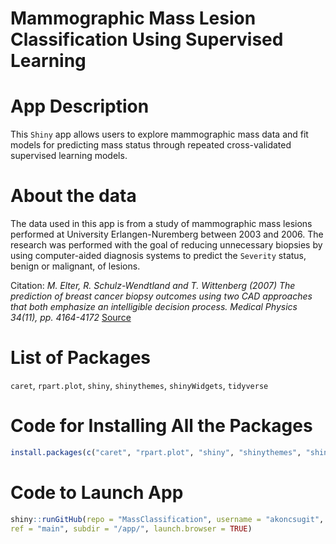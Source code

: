 # Mammographic Mass Lesion Classification Using Supervised Learning

# App Description

This `Shiny` app allows users to explore mammographic mass data and fit models for predicting mass 
status through repeated cross-validated supervised learning models.

# About the data

The data used in this app is from a study of mammographic mass lesions performed at University 
Erlangen-Nuremberg between 2003 and 2006. The research was performed with the goal of reducing 
unnecessary biopsies by using computer-aided diagnosis systems to predict the `Severity` status, 
benign or malignant, of lesions.

Citation:
*M. Elter, R. Schulz-Wendtland and T. Wittenberg (2007)*
*The prediction of breast cancer biopsy outcomes using two CAD approaches that both emphasize an*
*intelligible decision process.*
*Medical Physics 34(11), pp. 4164-4172* 
[Source](http://archive.ics.uci.edu/ml/datasets/mammographic+mass)

# List of Packages

`caret`, `rpart.plot`, `shiny`, `shinythemes`, `shinyWidgets`, `tidyverse`


# Code for Installing All the Packages

```R
install.packages(c("caret", "rpart.plot", "shiny", "shinythemes", "shinyWidgets", "tidyverse"))
```

# Code to Launch App

```R
shiny::runGitHub(repo = "MassClassification", username = "akoncsugit",
ref = "main", subdir = "/app/", launch.browser = TRUE)
```


